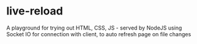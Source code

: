 # live-reload
A playground for trying out HTML, CSS, JS - served by NodeJS using Socket IO for connection with client, to auto refresh page on file changes
